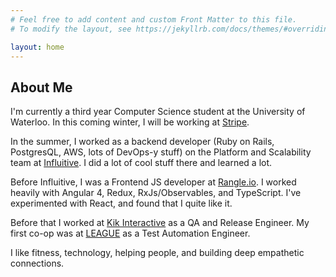 ```yaml
---
# Feel free to add content and custom Front Matter to this file.
# To modify the layout, see https://jekyllrb.com/docs/themes/#overriding-theme-defaults

layout: home
---
```



## About Me

I'm currently a third year Computer Science student at the University of Waterloo. In this coming winter, I will be working at [Stripe](https://stripe.com).

In the summer, I worked as a backend developer (Ruby on Rails, PostgresQL, AWS, lots of DevOps-y stuff) on the Platform and Scalability team at [Influitive](https://influitive.com/). I did a lot of cool stuff there and learned a lot.

Before Influitive, I was a Frontend JS developer at [Rangle.io](https://rangle.io/). I worked heavily with Angular 4, Redux, RxJs/Observables, and TypeScript. I've experimented with React, and found that I quite like it.

Before that I worked at [Kik Interactive](http://www.kik.com) as a QA and Release Engineer. My first co-op was at [LEAGUE](http://league.com) as a Test Automation Engineer.

I like fitness, technology, helping people, and building deep empathetic connections.
